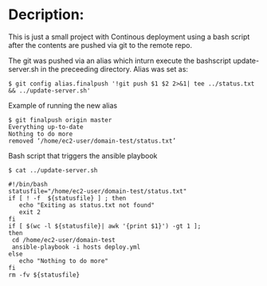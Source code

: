 Decription:
==========
 This is just a small project with Continous deployment using a bash script  after the contents are pushed 
 via git to the remote repo. 
 
 The git was pushed via an alias which inturn execute the bashscript update-server.sh in the preceeding directory.
 Alias was set as:
 
 ```
 $ git config alias.finalpush '!git push $1 $2 2>&1| tee ../status.txt && ../update-server.sh'
 ```
 
 Example of running the new alias 
 ```````
$ git finalpush origin master
Everything up-to-date
Nothing to do more
removed ‘/home/ec2-user/domain-test/status.txt’
 ````````
 
 Bash script that triggers the ansible playbook
 ````````
 $ cat ../update-server.sh
 
#!/bin/bash
statusfile="/home/ec2-user/domain-test/status.txt"
if [ ! -f  ${statusfile} ] ; then
	echo "Exiting as status.txt not found" 
	exit 2
fi
if [ $(wc -l ${statusfile}| awk '{print $1}') -gt 1 ]; 
then
  cd /home/ec2-user/domain-test
  ansible-playbook -i hosts deploy.yml
else
	echo "Nothing to do more"
fi
rm -fv ${statusfile}
`````````
